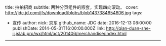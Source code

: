 title: 拍拍招商
subtitle: 两种分页组件的嵌套，实现四向滚动。
cover: http://jdc.jd.com/jfs/download/blobs/blob1437384654806.jpg
tags:
  - 宣传
author:
  nick: 京东
  github_name: JDC
date: 2016-12-13 08:00:00
publishDate: 2014-05-31T16:00:00.000Z
link: http://qian-duan-she-ji.jslab.pro/wx/html/act/201406/merchandise/index.html

---